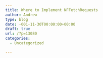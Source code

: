 ```yaml
---
title: Where to Implement NFFetchRequests
author: Andrew
type: blog
date: -001-11-30T00:00:00+00:00
draft: true
url: /?p=13080
categories:
  - Uncategorized

---
```

